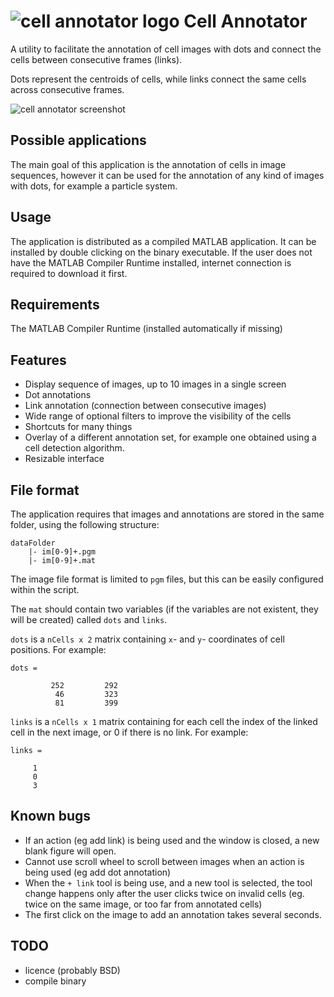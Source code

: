 ![cell annotator logo](https://gitlab.doc.ic.ac.uk/pdk10/cell-tracking/raw/master/cell_annotator/thumbnail.png "Cell Annotator") Cell Annotator
===================================

A utility to facilitate the annotation of cell images with dots and connect the cells between consecutive frames (links).

Dots represent the centroids of cells, while links connect the same cells across consecutive frames.

![cell annotator screenshot](https://gitlab.doc.ic.ac.uk/pdk10/cell-tracking/raw/master/cell_annotator/screenshot.png "Cell Annotator")

## Possible applications

The main goal of this application is the annotation of cells in image sequences, however it can be used for the annotation of any kind of images with dots, for example a particle system.

## Usage

The application is distributed as a compiled MATLAB application. It can be installed by double clicking on the binary executable. If the user does not have the MATLAB Compiler Runtime installed, internet connection is required to download it first.

## Requirements

The MATLAB Compiler Runtime (installed automatically if missing)

## Features

* Display sequence of images, up to 10 images in a single screen
* Dot annotations
* Link annotation (connection between consecutive images)
* Wide range of optional filters to improve the visibility of the cells
* Shortcuts for many things
* Overlay of a different annotation set, for example one obtained using a cell detection algorithm.
* Resizable interface

## File format

The application requires that images and annotations are stored in the same folder, using the following structure:

```
dataFolder
	|- im[0-9]+.pgm 
	|- im[0-9]+.mat
```
The image file format is limited to `pgm` files, but this can be easily configured within the script.

The `mat` should contain two variables (if the variables are not existent, they will be created) called `dots` and `links`.

`dots` is a `nCells x 2` matrix containing `x`- and `y`- coordinates of cell positions. For example:
```
dots =

         252         292
          46         323
          81         399
```

`links` is a `nCells x 1` matrix containing for each cell the index of the linked cell in the next image, or 0 if there is no link. For example:

```
links =

     1
     0
     3
```

## Known bugs

* If an action (eg add link) is being used and the window is closed, a new blank figure will open.
* Cannot use scroll wheel to scroll between images when an action is being used (eg add dot annotation)
* When the `+ link` tool is being use, and a new tool is selected, the tool change happens only after the user clicks twice on invalid cells (eg. twice on the same image, or too far from annotated cells)
* The first click on the image to add an annotation takes several seconds.

## TODO

* licence (probably BSD)
* compile binary